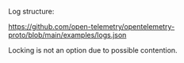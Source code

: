 Log structure:

https://github.com/open-telemetry/opentelemetry-proto/blob/main/examples/logs.json

Locking is not an option due to possible contention.
